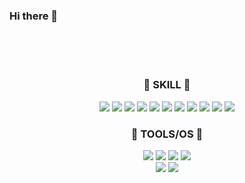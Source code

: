 ### Hi there 👋

<br/><br/><br/>


<div align='center'>


### 🎨 SKILL 🎨

<p></p>

<img src="https://img.shields.io/badge/Java-007396?style=flat-square&logo=Java&logoColor=white"/>  <img src="https://img.shields.io/badge/Spring-6DB33F?style=flat-square&logo=Spring&logoColor=white"/>  <img src="https://img.shields.io/badge/SpringBoot-6DB33F?style=flat-square&logo=SpringBoot&logoColor=white"/>  <img src="https://img.shields.io/badge/JavaScript-F7DF1E?style=flat-square&logo=JavaScript&logoColor=white"/>  <img src="https://img.shields.io/badge/jQuery-0769AD?style=flat-square&logo=jQuery&logoColor=white"/>
<img src="https://img.shields.io/badge/HTML5-E34F26?style=flat-square&logo=HTML5&logoColor=white"/>  <img src="https://img.shields.io/badge/CSS-1572B6?style=flat-square&logo=CSS&logoColor=white"/>  <img src="https://img.shields.io/badge/Bootstrap-7952B3?style=flat-square&logo=Bootstrap&logoColor=white"/>
<img src="https://img.shields.io/badge/MySQL-4479A1?style=flat-square&logo=MySQL&logoColor=white"/>  <img src="https://img.shields.io/badge/MicrosoftSQLServer-CC2927?style=flat-square&logo=MicrosoftSQLServer&logoColor=white"/>  <img src="https://img.shields.io/badge/MariaDB-003545?style=flat-square&logo=MariaDB&logoColor=white"/><br/>
### 🎨 TOOLS/OS 🎨

<p></p>
<img src="https://img.shields.io/badge/EclipseIDE-2C2255?style=flat-square&logo=EclipseIDE&logoColor=white"/>  <img src="https://img.shields.io/badge/Postman-FF6C37?style=flat-square&logo=Postman&logoColor=white"/>  <img src="https://img.shields.io/badge/GitHub-181717?style=flat-square&logo=GitHub&logoColor=white"/>  <img src="https://img.shields.io/badge/Subversion-809CC9?style=flat-square&logo=Subversion&logoColor=white"/><br/>
<img src="https://img.shields.io/badge/Windows-0078D6?style=flat-square&logo=Windows&logoColor=white"/>  <img src="https://img.shields.io/badge/macOS-000000?style=flat-square&logo=macOS&logoColor=white"/>

</div>
<!--
**hodumonn/hodumonn** is a ✨ _special_ ✨ repository because its `README.md` (this file) appears on your GitHub profile.

Here are some ideas to get you started:

- 🔭 I’m currently working on ...
- 🌱 I’m currently learning ...
- 👯 I’m looking to collaborate on ...
- 🤔 I’m looking for help with ...
- 💬 Ask me about ...
- 📫 How to reach me: ...
- 😄 Pronouns: ...
- ⚡ Fun fact: ...
-->

